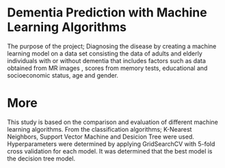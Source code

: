 # Dementia Prediction with Machine Learning Algorithms
The purpose of the project; Diagnosing the disease by creating a machine learning model on a data set consisting the data of adults and elderly individuals with or without dementia that includes factors such as data obtained from MR images , scores from memory tests, educational and socioeconomic status, age and gender. 

# More
This study is based on the comparison and evaluation of different machine learning algorithms. 
From  the classification algorithms; K-Nearest Neighbors, Support Vector Machine and Desicion Tree were used. Hyperparameters were determined by applying GridSearchCV with 5-fold cross validation for each model. It was determined that the best model is the decision tree model.


